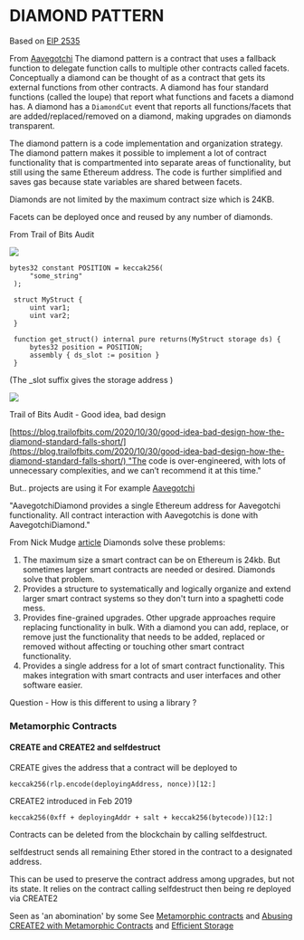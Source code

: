 # DIAMOND PATTERN

Based on [EIP 2535](https://eips.ethereum.org/EIPS/eip-2535)

From [Aavegotchi](https://docs.aavegotchi.com/overview/diamond-standard) The diamond pattern is a contract that uses a fallback function to delegate function calls to multiple other contracts called facets. Conceptually a diamond can be thought of as a contract that gets its external functions from other contracts. A diamond has four standard functions (called the loupe) that report what functions and facets a diamond has. A diamond has a `DiamondCut` event that reports all functions/facets that are added/replaced/removed on a diamond, making upgrades on diamonds transparent.

The diamond pattern is a code implementation and organization strategy. The diamond pattern makes it possible to implement a lot of contract functionality that is compartmented into separate areas of functionality, but still using the same Ethereum address. The code is further simplified and saves gas because state variables are shared between facets.

Diamonds are not limited by the maximum contract size which is 24KB.

Facets can be deployed once and reused by any number of diamonds.

From Trail of Bits Audit

![](https://i.imgur.com/vGpC8Of.png)

```solidity
bytes32 constant POSITION = keccak256(
     "some_string"
 );
 
 struct MyStruct {
     uint var1;
     uint var2;
 }
 
 function get_struct() internal pure returns(MyStruct storage ds) {
     bytes32 position = POSITION;
     assembly { ds_slot := position }
 }  
```

(The _slot suffix gives the storage address )

![](https://i.imgur.com/9HbZNKj.png)

Trail of Bits Audit - Good idea, bad design

[https://blog.trailofbits.com/2020/10/30/good-idea-bad-design-how-the-diamond-standard-falls-short/](https://blog.trailofbits.com/2020/10/30/good-idea-bad-design-how-the-diamond-standard-falls-short/) "The code is over-engineered, with lots of unnecessary complexities, and we can’t recommend it at this time."

But.. projects are using it For example [Aavegotchi](https://docs.aavegotchi.com/overview/diamond-standard)

"AavegotchiDiamond provides a single Ethereum address for Aavegotchi functionality. All contract interaction with Aavegotchis is done with AavegotchiDiamond."

From Nick Mudge [article](https://dev.to/mudgen/ethereum-diamonds-solve-these-problems-3fmp) Diamonds solve these problems:

1. The maximum size a smart contract can be on Ethereum is 24kb. But sometimes larger smart contracts are needed or desired. Diamonds solve that problem.
2. Provides a structure to systematically and logically organize and extend larger smart contract systems so they don't turn into a spaghetti code mess.
3. Provides fine-grained upgrades. Other upgrade approaches require replacing functionality in bulk. With a diamond you can add, replace, or remove just the functionality that needs to be added, replaced or removed without affecting or touching other smart contract functionality.
4. Provides a single address for a lot of smart contract functionality. This makes integration with smart contracts and user interfaces and other software easier.

Question - How is this different to using a library ?

### Metamorphic Contracts

#### CREATE and CREATE2 and selfdestruct

CREATE gives the address that a contract will be deployed to

```solidity
keccak256(rlp.encode(deployingAddress, nonce))[12:]
```

CREATE2 introduced in Feb 2019

```solidity
keccak256(0xff + deployingAddr + salt + keccak256(bytecode))[12:]
```

Contracts can be deleted from the blockchain by calling selfdestruct.

selfdestruct sends all remaining Ether stored in the contract to a designated address.

This can be used to preserve the contract address among upgrades, but not its state. It relies on the contract calling selfdestruct then being re deployed via CREATE2

Seen as 'an abomination' by some See [Metamorphic contracts](https://medium.com/@0age/the-promise-and-the-peril-of-metamorphic-contracts-9eb8b8413c5e) and [Abusing CREATE2 with Metamorphic Contracts](https://blog.openzeppelin.com/the-state-of-smart-contract-upgrades/#metamorphic-contracts) and [Efficient Storage](https://medium.com/coinmonks/on-efficient-ethereum-storage-c76869591add)
